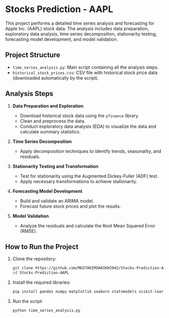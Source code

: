 # Stocks Prediction - AAPL

This project performs a detailed time series analysis and forecasting for Apple Inc. (AAPL) stock data. The analysis includes data preparation, exploratory data analysis, time series decomposition, stationarity testing, forecasting model development, and model validation.

## Project Structure

- `time_series_analysis.py`: Main script containing all the analysis steps.
- `historical_stock_prices.csv`: CSV file with historical stock price data (downloaded automatically by the script).

## Analysis Steps

1. **Data Preparation and Exploration**
    - Download historical stock data using the `yfinance` library.
    - Clean and preprocess the data.
    - Conduct exploratory data analysis (EDA) to visualize the data and calculate summary statistics.

2. **Time Series Decomposition**
    - Apply decomposition techniques to identify trends, seasonality, and residuals.

3. **Stationarity Testing and Transformation**
    - Test for stationarity using the Augmented Dickey-Fuller (ADF) test.
    - Apply necessary transformations to achieve stationarity.

4. **Forecasting Model Development**
    - Build and validate an ARIMA model.
    - Forecast future stock prices and plot the results.

5. **Model Validation**
    - Analyze the residuals and calculate the Root Mean Squared Error (RMSE).

## How to Run the Project

1. Clone the repository:

    ```sh
    git clone https://github.com/MUSTAKIMSHAIKH2942/Stocks-Prediction-AAPL.git
    cd Stocks-Prediction-AAPL
    ```

2. Install the required libraries:

    ```sh
    pip install pandas numpy matplotlib seaborn statsmodels scikit-learn yfinance
    ```

3. Run the script:

    ```sh
    python time_series_analysis.py
    ```

